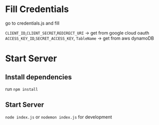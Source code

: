 # Fill Credentials

go to credentials.js and fill 



`CLIENT_ID`,`CLIENT_SECRET`,`REDIRECT_URI` -> get from google cloud oauth
`ACCESS_KEY_ID`,`SECRET_ACCESS_KEY`, `TableName` -> get from aws dynamoDB

# Start Server 

## Install dependencies

run `npm install`

## Start Server

`node index.js` 
or `nodemon index.js` for development
